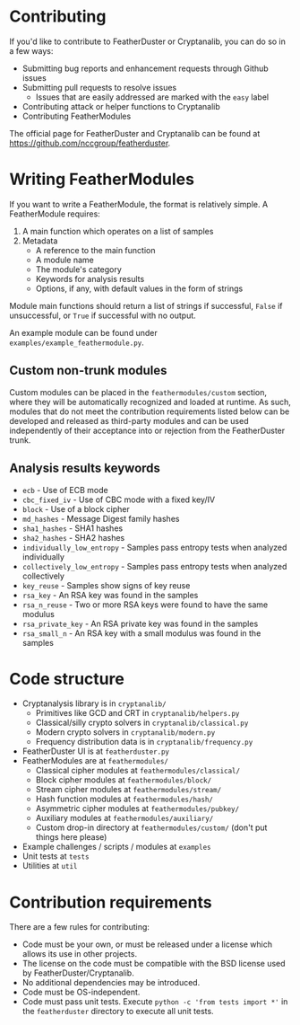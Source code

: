 # Contributing
If you'd like to contribute to FeatherDuster or Cryptanalib, you can do so in a few ways:

* Submitting bug reports and enhancement requests through Github issues
* Submitting pull requests to resolve issues
   * Issues that are easily addressed are marked with the `easy` label
* Contributing attack or helper functions to Cryptanalib
* Contributing FeatherModules

The official page for FeatherDuster and Cryptanalib can be found at https://github.com/nccgroup/featherduster.

# Writing FeatherModules
If you want to write a FeatherModule, the format is relatively simple. A FeatherModule requires:

1. A main function which operates on a list of samples
2. Metadata
   * A reference to the main function
   * A module name
   * The module's category
   * Keywords for analysis results
   * Options, if any, with default values in the form of strings
   
Module main functions should return a list of strings if successful, `False` if unsuccessful,
or `True` if successful with no output.

An example module can be found under `examples/example_feathermodule.py`.

## Custom non-trunk modules

Custom modules can be placed in the `feathermodules/custom` section, where they will be automatically recognized and loaded at runtime. As such, modules that do not meet the contribution requirements listed below can be developed and released as third-party modules and can be used independently of their acceptance into or rejection from the FeatherDuster trunk.

## Analysis results keywords

* `ecb` - Use of ECB mode
* `cbc_fixed_iv` - Use of CBC mode with a fixed key/IV
* `block` - Use of a block cipher
* `md_hashes` - Message Digest family hashes
* `sha1_hashes` - SHA1 hashes
* `sha2_hashes` - SHA2 hashes
* `individually_low_entropy` - Samples pass entropy tests when analyzed individually
* `collectively_low_entropy` - Samples pass entropy tests when analyzed collectively
* `key_reuse` - Samples show signs of key reuse
* `rsa_key` - An RSA key was found in the samples
* `rsa_n_reuse` - Two or more RSA keys were found to have the same modulus
* `rsa_private_key` - An RSA private key was found in the samples
* `rsa_small_n` - An RSA key with a small modulus was found in the samples

# Code structure

* Cryptanalysis library is in `cryptanalib/`
  * Primitives like GCD and CRT in `cryptanalib/helpers.py`
  * Classical/silly crypto solvers in `cryptanalib/classical.py`
  * Modern crypto solvers in `cryptanalib/modern.py`
  * Frequency distribution data is in `cryptanalib/frequency.py`
* FeatherDuster UI is at `featherduster.py`
* FeatherModules are at `feathermodules/`
  * Classical cipher modules at `feathermodules/classical/`
  * Block cipher modules at `feathermodules/block/`
  * Stream cipher modules at `feathermodules/stream/`
  * Hash function modules at `feathermodules/hash/`
  * Asymmetric cipher modules at `feathermodules/pubkey/`
  * Auxiliary modules at `feathermodules/auxiliary/`
  * Custom drop-in directory at `feathermodules/custom/` (don't put things here please)
* Example challenges / scripts / modules at `examples`
* Unit tests at `tests`
* Utilities at `util`

# Contribution requirements
There are a few rules for contributing:

* Code must be your own, or must be released under a license which allows its use in other projects.
* The license on the code must be compatible with the BSD license used by FeatherDuster/Cryptanalib.
* No additional dependencies may be introduced.
* Code must be OS-independent.
* Code must pass unit tests. Execute `python -c 'from tests import *'` in the `featherduster` directory to execute all unit tests.


